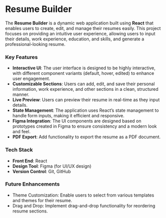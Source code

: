 # Resume Builder

The **Resume Builder** is a dynamic web application built using **React** that enables users to create, edit, and manage their resumes easily. This project focuses on providing an intuitive user experience, allowing users to input their details, work experience, education, and skills, and generate a professional-looking resume.

### Key Features

- **Interactive UI**: The user interface is designed to be highly interactive, with different component variants (default, hover, edited) to enhance user engagement.
- **Customizable Sections**: Users can add, edit, and save their personal information, work experience, and other sections in a clean, structured manner.
- **Live Preview**: Users can preview their resume in real-time as they input details.
- **State Management**: The application uses React’s state management to handle form inputs, making it efficient and responsive.
- **Figma Integration**: The UI components are designed based on prototypes created in Figma to ensure consistency and a modern look and feel.
- **PDF Export**: Add functionality to export the resume as a PDF document.

### Tech Stack

- **Front End**: React
- **Design Tool**: Figma (for UI/UX design)
- **Version Control**: Git, GitHub

### Future Enhancements

- Theme Customization: Enable users to select from various templates and themes for their resume.
- Drag and Drop: Implement drag-and-drop functionality for reordering resume sections.
